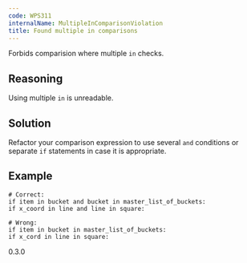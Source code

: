 ```yaml
---
code: WPS311
internalName: MultipleInComparisonViolation
title: Found multiple in comparisons
---
```


Forbids comparision where multiple `in` checks.

## Reasoning
Using multiple `in` is unreadable.

## Solution
Refactor your comparison expression to use several `and` conditions
or separate `if` statements in case it is appropriate.

## Example

    # Correct:
    if item in bucket and bucket in master_list_of_buckets:
    if x_coord in line and line in square:
    
    # Wrong:
    if item in bucket in master_list_of_buckets:
    if x_cord in line in square:

<div class="versionadded">

0.3.0

</div>